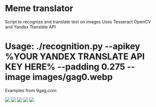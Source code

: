 # Meme translator

Script to recognize and translate text on images
Uses Tesseract OpenCV and Yandex Ttanslate API

# Usage: ./recognition.py --apikey %YOUR YANDEX TRANSLATE API KEY HERE% --padding 0.275 --image images/gag0.webp

Examples from 9gag.com:

[![](http://puu.sh/FsfBo/1821b7560b.png)]()
[![](http://puu.sh/FsfBh/249b7ec402.png)]()
[![](http://puu.sh/FsfB9/3ec2f207ad.png)]()
[![](http://puu.sh/FsfAX/880e31cc64.png)]()
[![](http://puu.sh/FsfAO/6b95f19894.png)]()

